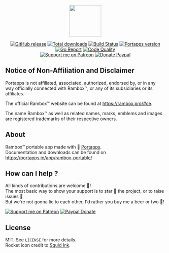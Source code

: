 <p align="center"><a href="https://portapps.io/app/rambox-portable/" target="_blank"><img width="100" src="https://github.com/portapps/rambox-portable/blob/master/res/papp.png"></a></p>

<p align="center">
  <a href="https://portapps.io/app/rambox-portable/#download"><img src="https://img.shields.io/github/release/portapps/rambox-portable.svg?style=flat-square" alt="GitHub release"></a>
  <a href="https://portapps.io/app/rambox-portable/#download"><img src="https://img.shields.io/github/downloads/portapps/rambox-portable/total.svg?style=flat-square" alt="Total downloads"></a>
  <a href="https://travis-ci.com/portapps/rambox-portable"><img src="https://img.shields.io/travis/com/portapps/rambox-portable/master.svg?style=flat-square" alt="Build Status"></a>
  <a href="https://github.com/portapps/portapps"><img src="https://img.shields.io/badge/portapps-1.24.1-479fdb.svg?style=flat-square" alt="Portapps version"></a>
  <a href="https://goreportcard.com/report/github.com/portapps/rambox-portable"><img src="https://goreportcard.com/badge/github.com/portapps/rambox-portable?style=flat-square" alt="Go Report"></a>
  <a href="https://www.codacy.com/app/portapps/rambox-portable"><img src="https://img.shields.io/codacy/grade/ee6a79cd8f994b23a17e22ce2a7a5585.svg?style=flat-square" alt="Code Quality"></a>
  <br /><a href="https://www.patreon.com/crazymax"><img src="https://img.shields.io/badge/donate-patreon-fb664e.svg?style=flat-square" alt="Support me on Patreon"></a>
  <a href="https://www.paypal.me/crazyws"><img src="https://img.shields.io/badge/donate-paypal-7057ff.svg?style=flat-square" alt="Donate Paypal"></a>
</p>

## Notice of Non-Affiliation and Disclaimer

Portapps is not affiliated, associated, authorized, endorsed by, or in any way officially connected with Rambox™, or any of its subsidiaries or its affiliates.

The official Rambox™ website can be found at https://rambox.pro/#ce.

The name Rambox™ as well as related names, marks, emblems and images are registered trademarks of their respective owners.

## About

Rambox™ portable app made with 🚀 [Portapps](https://portapps.io).<br />
Documentation and downloads can be found on https://portapps.io/app/rambox-portable/

## How can I help ?

All kinds of contributions are welcome :raised_hands:!<br />
The most basic way to show your support is to star :star2: the project, or to raise issues :speech_balloon:<br />
But we're not gonna lie to each other, I'd rather you buy me a beer or two :beers:!

[![Support me on Patreon](https://portapps.io/img/patreon.png)](https://www.patreon.com/crazymax) 
[![Paypal Donate](https://portapps.io/img/paypal-donate.png)](https://www.paypal.me/crazyws)

## License

MIT. See `LICENSE` for more details.<br />
Rocket icon credit to [Squid Ink](http://thesquid.ink).

